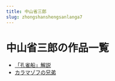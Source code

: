 ```yaml
---
title: 中山省三郎
slug: zhongshanshengsanlanga7
---
```


# 中山省三郎の作品一覧

- [「孔雀船」解説](kongquechuanjieshuo26)
- [カラマゾフの兄弟](karamazohunoxiongdi23)
